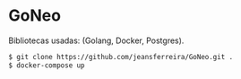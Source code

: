 # GoNeo
Bibliotecas usadas: (Golang, Docker, Postgres).

```bash
$ git clone https://github.com/jeansferreira/GoNeo.git .
$ docker-compose up
```
